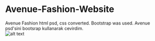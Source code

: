 # Avenue-Fashion-Website
Avenue Fashion html psd, css converted. Bootstrap was used.  Avenue psd'sini bootsrap kullanarak cevirdim. <br>
![alt text](https://cdn.freebiesbug.com/wp-content/uploads/2016/12/ave-ecommerce-website-template-psd-580x435.png)
